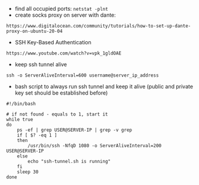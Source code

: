 - find all occupied ports: `netstat -plnt`
- create socks proxy on server with dante:
```
https://www.digitalocean.com/community/tutorials/how-to-set-up-dante-proxy-on-ubuntu-20-04
```
- SSH Key-Based Authentication
```
https://www.youtube.com/watch?v=vpk_1gldOAE
```
- keep ssh tunnel alive
```
ssh -o ServerAliveInterval=600 username@server_ip_address
```
- bash script to always run ssh tunnel and keep it alive (public and private key set should be established before)
```
#!/bin/bash

# if not found - equals to 1, start it
while true
do
    ps -ef | grep USER@SERVER-IP | grep -v grep
    if [ $? -eq 1 ]
    then
        /usr/bin/ssh -NfqD 1080 -o ServerAliveInterval=200 USER@SERVER-IP
    else
        echo "ssh-tunnel.sh is running"
    fi
    sleep 30
done
```
